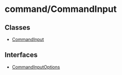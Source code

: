 # command/CommandInput

## Classes

- [CommandInput](classes/CommandInput.md)

## Interfaces

- [CommandInputOptions](interfaces/CommandInputOptions.md)
